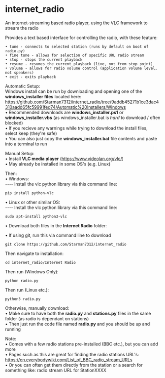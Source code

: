 # internet_radio
An internet-streaming based radio player, using the VLC framework to stream the radio  

Provides a text based interface for controlling the radio, with these feature:  

    • tune - connects to selected station (runs by default on boot of radio.py)
    • fine tune - allows for selection of specific URL radio stream
    • stop - stops the current playback
    • resume - resumes the current playback (live, not from stop point)
    • volume - allows for radio volume control (application volume level, not speakers)
    • exit - exits playback

Automatic Setup:  
Windows install can be run by downloading and opening one of the **windows_installer files** located here: https://github.com/Starman7312/internet_radio/tree/9addb45271b1ce3dac4310aadd65fc59991fed74/Automatic%20Installers/Windows  
• Recommended downloads are **windows_installer.ps1** or **windows_installer.vbs** (as windows_installer.bat is *hard* to download / often blocked)  
• If you recieve any warnings while trying to download the install files, select keep (they're safe)  
• You can also just copy the **windows_installer.bat** file contents and paste into a terminal to run  

Manual Setup:  
• Install **VLC media player** (https://www.videolan.org/vlc/)  
• May already be installed in some OS's (e.g. Linux)  

Then:  
• Windows:  
    ---- Install the vlc python library via this command line:
    
    pip install python-vlc
    
• Linux or other similar OS:  
    ---- Install the vlc python library via this command line:

    sudo apt-install python3-vlc
        
• Download both files in the **Internet Radio** folder:  


• If using git, run this via command line to download

    git clone https://github.com/Starman7312/internet_radio

Then navigate to installation:

    cd internet_radio/Internet Radio

Then run (Windows Only):

    python radio.py

Then run (Linux etc.):

    python3 radio.py
   
Otherwise, manually download:  
    • Make sure to have both the **radio.py** and **stations.py** files in the same folder (as radio is dependant on stations)  
    • Then just run the code file named **radio.py** and you should be up and running

Note:  
• Comes with a few radio stations pre-installed (BBC etc.), but you can add more  
• Pages such as this are great for finding the radio stations URL's: https://en.everybodywiki.com/List_of_BBC_radio_stream_URLs  
• Or you can often get them directly from the station or a search for something like: radio stream URL for StationXXXX  

